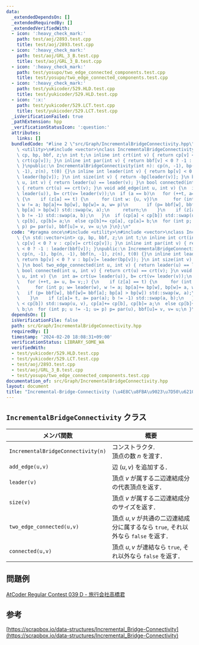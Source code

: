 ```yaml
---
data:
  _extendedDependsOn: []
  _extendedRequiredBy: []
  _extendedVerifiedWith:
  - icon: ':heavy_check_mark:'
    path: test/aoj/2893.test.cpp
    title: test/aoj/2893.test.cpp
  - icon: ':heavy_check_mark:'
    path: test/aoj/GRL_3_B.test.cpp
    title: test/aoj/GRL_3_B.test.cpp
  - icon: ':heavy_check_mark:'
    path: test/yosupo/two_edge_connected_components.test.cpp
    title: test/yosupo/two_edge_connected_components.test.cpp
  - icon: ':heavy_check_mark:'
    path: test/yukicoder/529.HLD.test.cpp
    title: test/yukicoder/529.HLD.test.cpp
  - icon: ':x:'
    path: test/yukicoder/529.LCT.test.cpp
    title: test/yukicoder/529.LCT.test.cpp
  _isVerificationFailed: true
  _pathExtension: hpp
  _verificationStatusIcon: ':question:'
  attributes:
    links: []
  bundledCode: "#line 2 \"src/Graph/IncrementalBridgeConnectivity.hpp\"\n#include\
    \ <utility>\n#include <vector>\nclass IncrementalBridgeConnectivity {\n std::vector<int>\
    \ cp, bp, bbf, z;\n int t;\n inline int crt(int v) { return cp[v] < 0 ? v : cp[v]=\
    \ crt(cp[v]); }\n inline int par(int v) { return bbf[v] < 0 ? -1 : leader(bbf[v]);\
    \ }\npublic:\n IncrementalBridgeConnectivity(int n): cp(n, -1), bp(n, -1), bbf(n,\
    \ -1), z(n), t(0) {}\n inline int leader(int v) { return bp[v] < 0 ? v : bp[v]=\
    \ leader(bp[v]); }\n int size(int v) { return -bp[leader(v)]; }\n bool two_edge_connected(int\
    \ u, int v) { return leader(u) == leader(v); }\n bool connected(int u, int v)\
    \ { return crt(u) == crt(v); }\n void add_edge(int u, int v) {\n  int a= crt(u=\
    \ leader(u)), b= crt(v= leader(v));\n  if (a == b)\n   for (++t, a= u, b= v;;)\
    \ {\n    if (z[a] == t) {\n     for (int w: {u, v})\n      for (int p; w= leader(w),\
    \ w != a; bp[a]+= bp[w], bp[w]= a, w= p)\n       if (p= bbf[w], bbf[w]= bbf[a];\
    \ bp[a] > bp[w]) std::swap(w, a);\n     return;\n    }\n    if (z[a]= t, a= par(a);\
    \ b != -1) std::swap(a, b);\n   }\n  if (cp[a] < cp[b]) std::swap(u, v), cp[a]+=\
    \ cp[b], cp[b]= a;\n  else cp[b]+= cp[a], cp[a]= b;\n  for (int p; u != -1; u=\
    \ p) p= par(u), bbf[u]= v, v= u;\n }\n};\n"
  code: "#pragma once\n#include <utility>\n#include <vector>\nclass IncrementalBridgeConnectivity\
    \ {\n std::vector<int> cp, bp, bbf, z;\n int t;\n inline int crt(int v) { return\
    \ cp[v] < 0 ? v : cp[v]= crt(cp[v]); }\n inline int par(int v) { return bbf[v]\
    \ < 0 ? -1 : leader(bbf[v]); }\npublic:\n IncrementalBridgeConnectivity(int n):\
    \ cp(n, -1), bp(n, -1), bbf(n, -1), z(n), t(0) {}\n inline int leader(int v) {\
    \ return bp[v] < 0 ? v : bp[v]= leader(bp[v]); }\n int size(int v) { return -bp[leader(v)];\
    \ }\n bool two_edge_connected(int u, int v) { return leader(u) == leader(v); }\n\
    \ bool connected(int u, int v) { return crt(u) == crt(v); }\n void add_edge(int\
    \ u, int v) {\n  int a= crt(u= leader(u)), b= crt(v= leader(v));\n  if (a == b)\n\
    \   for (++t, a= u, b= v;;) {\n    if (z[a] == t) {\n     for (int w: {u, v})\n\
    \      for (int p; w= leader(w), w != a; bp[a]+= bp[w], bp[w]= a, w= p)\n    \
    \   if (p= bbf[w], bbf[w]= bbf[a]; bp[a] > bp[w]) std::swap(w, a);\n     return;\n\
    \    }\n    if (z[a]= t, a= par(a); b != -1) std::swap(a, b);\n   }\n  if (cp[a]\
    \ < cp[b]) std::swap(u, v), cp[a]+= cp[b], cp[b]= a;\n  else cp[b]+= cp[a], cp[a]=\
    \ b;\n  for (int p; u != -1; u= p) p= par(u), bbf[u]= v, v= u;\n }\n};"
  dependsOn: []
  isVerificationFile: false
  path: src/Graph/IncrementalBridgeConnectivity.hpp
  requiredBy: []
  timestamp: '2024-02-20 18:08:31+09:00'
  verificationStatus: LIBRARY_SOME_WA
  verifiedWith:
  - test/yukicoder/529.HLD.test.cpp
  - test/yukicoder/529.LCT.test.cpp
  - test/aoj/2893.test.cpp
  - test/aoj/GRL_3_B.test.cpp
  - test/yosupo/two_edge_connected_components.test.cpp
documentation_of: src/Graph/IncrementalBridgeConnectivity.hpp
layout: document
title: "Incremental-Bridge-Connectivity (\u4E8C\u8FBA\u9023\u7D50\u6210\u5206)"
---
```


## `IncrementalBridgeConnectivity` クラス

|メンバ関数|概要|
|---|---|
|`IncrementalBridgeConnectivity(n)`|コンストラクタ. <br> 頂点の数 $n$ を渡す．|
|`add_edge(u,v)`|辺 $(u,v)$ を追加する．|
|`leader(v)`|頂点 $v$ が属する二辺連結成分の代表頂点を返す．|
|`size(v)`|頂点 $v$ が属する二辺連結成分のサイズを返す．|
|`two_edge_connected(u,v)`|頂点 $u,v$ が共通の二辺連結成分に属するなら `true`, それ以外なら `false` を返す．|
|`connected(u,v)`|頂点 $u,v$ が連結なら `true`, それ以外なら `false` を返す．|

## 問題例
[AtCoder Regular Contest 039 D - 旅行会社高橋君](https://atcoder.jp/contests/arc039/tasks/arc039_d)

## 参考
[https://scrapbox.io/data-structures/Incremental_Bridge-Connectivity](https://scrapbox.io/data-structures/Incremental_Bridge-Connectivity)